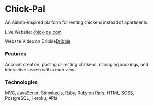 # Chick-Pal
An Airbnb-inspired platform for renting chickens instead of apartments. 
 
Live Website: [chick-pal.com](https://chick-pal.herokuapp.com)

Website Video on Dribble[Dribble](https://chick-pal.herokuapp.com](https://dribbble.com/shots/22382251-Chick-Pal-Rent-Chickens?utm_source=Clipboard_Shot&utm_campaign=rama2604&utm_content=Chick-Pal%20%7C%20Rent%20Chickens&utm_medium=Social_Share&utm_source=Clipboard_Shot&utm_campaign=rama2604&utm_content=Chick-Pal%20%7C%20Rent%20Chickens&utm_medium=Social_Share)https://dribbble.com/shots/22382251-Chick-Pal-Rent-Chickens?utm_source=Clipboard_Shot&utm_campaign=rama2604&utm_content=Chick-Pal%20%7C%20Rent%20Chickens&utm_medium=Social_Share&utm_source=Clipboard_Shot&utm_campaign=rama2604&utm_content=Chick-Pal%20%7C%20Rent%20Chickens&utm_medium=Social_Share)

### Features
Account creation, posting or renting chickens, managing bookings, and interactive search with a map view.

### Technologies 
MVC, JavaScript, Stimulus.js, Ruby, Ruby on Rails, HTML, SCSS, PostgreSQL, Heroku, APIs
